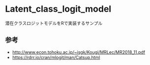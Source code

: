 # Latent_class_logit_model

潜在クラスロジットモデルをRで実装するサンプル

## 参考
- http://www.econ.tohoku.ac.jp/~isgk/Kougi/MRLec/MR2018_11.pdf
- https://rdrr.io/cran/mlogit/man/Catsup.html
